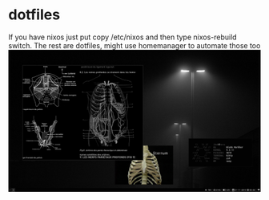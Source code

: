 # dotfiles
If you have nixos just put copy /etc/nixos and then type nixos-rebuild switch.
The rest are dotfiles, might use homemanager to automate those too
![screenshot](rice.png)
